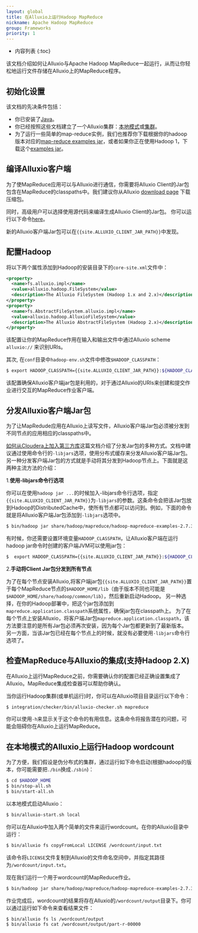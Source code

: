 ```yaml
---
layout: global
title: 在Alluxio上运行Hadoop MapReduce
nickname: Apache Hadoop MapReduce
group: Frameworks
priority: 1
---
```


* 内容列表
{:toc}

该文档介绍如何让Alluxio与Apache Hadoop MapReduce一起运行，从而让你轻松地运行文件存储在Alluxio上的MapReduce程序。

## 初始化设置

该文档的先决条件包括：
- 你已安装了[Java](Java-Setup.html)。
- 你已经按照这些文档建立了一个Alluxio集群：[本地模式](Running-Alluxio-Locally.html)或[集群](Running-Alluxio-on-a-Cluster.html)。
- 为了运行一些简单的map-reduce实例，我们也推荐你下载根据你的hadoop版本对应的[map-reduce examples jar](http://mvnrepository.com/artifact/org.apache.hadoop/hadoop-mapreduce-examples/2.4.1)，或者如果你正在使用Hadoop 1，下载这个[examples jar](http://mvnrepository.com/artifact/org.apache.hadoop/hadoop-examples/1.2.1)。

## 编译Alluxio客户端

为了使MapReduce应用可以与Alluxio进行通信，你需要将Alluxio Client的Jar包包含在MapReduce的classpaths中。我们建议你从Alluxio [download page](http://www.alluxio.org/download) 下载压缩包。

同时，高级用户可以选择使用源代码来编译生成Alluxio Client的Jar包。
你可以运行以下命令[here](Building-Alluxio-Master-Branch.html#compute-framework-support)。

新的Alluxio客户端Jar包可以在`{{site.ALLUXIO_CLIENT_JAR_PATH}}`中发现。

## 配置Hadoop

将以下两个属性添加到Hadoop的安装目录下的`core-site.xml`文件中：

```xml
<property>
  <name>fs.alluxio.impl</name>
  <value>alluxio.hadoop.FileSystem</value>
  <description>The Alluxio FileSystem (Hadoop 1.x and 2.x)</description>
</property>
<property>
  <name>fs.AbstractFileSystem.alluxio.impl</name>
  <value>alluxio.hadoop.AlluxioFileSystem</value>
  <description>The Alluxio AbstractFileSystem (Hadoop 2.x)</description>
</property>
```

该配置让你的MapReduce作用在输入和输出文件中通过Alluxio scheme `alluxio://` 来识别URIs。

其次, 在`conf`目录中`hadoop-env.sh`文件中修改`$HADOOP_CLASSPATH`：

```bash
$ export HADOOP_CLASSPATH={{site.ALLUXIO_CLIENT_JAR_PATH}}:${HADOOP_CLASSPATH}
```

该配置确保Alluxio客户端jar包是利用的，对于通过Alluxio的URIs来创建和提交作业进行交互的MapReduce作业客户端。

## 分发Alluxio客户端Jar包

为了让MapRedude应用在Alluxio上读写文件，Alluxio客户端Jar包必须被分发到不同节点的应用相应的classpaths中。

[如何从Cloudera上加入第三方库](http://blog.cloudera.com/blog/2011/01/how-to-include-third-party-libraries-in-your-map-reduce-job/)这篇文档介绍了分发Jar包的多种方式。文档中建议通过使用命令行的`-libjars`选项，使用分布式缓存来分发Alluxio客户端Jar包。另一种分发客户端Jar包的方式就是手动将其分发到Hadoop节点上。下面就是这两种主流方法的介绍：

1.**使用-libjars命令行选项**

你可以在使用`hadoop jar ...`的时候加入-libjars命令行选项，指定`{{site.ALLUXIO_CLIENT_JAR_PATH}}`为`-libjars`的参数。这条命令会把该Jar包放到Hadoop的DistributedCache中，使所有节点都可以访问到。例如，下面的命令就是将Alluxio客户端Jar包添加到`-libjars`选项中。

```bash
$ bin/hadoop jar share/hadoop/mapreduce/hadoop-mapreduce-examples-2.7.3.jar wordcount -libjars {{site.ALLUXIO_CLIENT_JAR_PATH}} <INPUT FILES> <OUTPUT DIRECTORY>
```

有时候，你还需要设置环境变量`HADOOP_CLASSPATH`，让Alluxio客户端在运行hadoop jar命令时创建的客户端JVM可以使用jar包：

```bash
$  export HADOOP_CLASSPATH={{site.ALLUXIO_CLIENT_JAR_PATH}}:${HADOOP_CLASSPATH}
```

2.**手动将Client Jar包分发到所有节点**

为了在每个节点安装Alluxio,将客户端jar包`{{site.ALLUXIO_CLIENT_JAR_PATH}}`置于每个MapReduce节点的`$HADOOP_HOME/lib`（由于版本不同也可能是`$HADOOP_HOME/share/hadoop/common/lib`），然后重新启动Hadoop。
另一种选择，在你的Hadoop部署中，把这个jar包添加到`mapreduce.application.classpath`系统属性，确保jar包在classpath上。
为了在每个节点上安装Alluxio，将客户端Jar包`mapreduce.application.classpath`，该方法要注意的是所有Jar包必须再次安装，因为每个Jar包都更新到了最新版本。另一方面，当该Jar包已经在每个节点上的时候，就没有必要使用`-libjars`命令行选项了。

## 检查MapReduce与Alluxio的集成(支持Hadoop 2.X)

在Alluxio上运行MapReduce之前，你需要确认你的配置已经正确设置集成了Alluxio。MapReduce集成检查器可以帮助你确认。

当你运行Hadoop集群(或单机运行)时，你可以在Alluxio项目目录运行以下命令：

```bash
$ integration/checker/bin/alluxio-checker.sh mapreduce 
```

你可以使用`-h`来显示关于这个命令的有用信息。这条命令将报告潜在的问题，可能会阻碍你在Alluxio上运行MapReduce。

## 在本地模式的Alluxio上运行Hadoop wordcount

为了方便，我们假设是伪分布式的集群，通过运行如下命令启动(根据hadoop的版本，你可能需要把`./bin`换成`./sbin`)：

```bash
$ cd $HADOOP_HOME
$ bin/stop-all.sh
$ bin/start-all.sh
```

以本地模式启动Alluxio：

```bash
$ bin/alluxio-start.sh local
```

你可以在Alluxio中加入两个简单的文件来运行wordcount。在你的Alluxio目录中运行：

```bash
$ bin/alluxio fs copyFromLocal LICENSE /wordcount/input.txt
```

该命令将`LICENSE`文件复制到Alluxio的文件命名空间中，并指定其路径为`/wordcount/input.txt`。

现在我们运行一个用于wordcount的MapReduce作业。

```bash
$ bin/hadoop jar share/hadoop/mapreduce/hadoop-mapreduce-examples-2.7.3.jar wordcount -libjars {{site.ALLUXIO_CLIENT_JAR_PATH}} alluxio://localhost:19998/wordcount/input.txt alluxio://localhost:19998/wordcount/output
```

作业完成后，wordcount的结果将存在Alluxio的`/wordcount/output`目录下。你可以通过运行如下命令来查看结果文件：

```bash
$ bin/alluxio fs ls /wordcount/output
$ bin/alluxio fs cat /wordcount/output/part-r-00000
```
